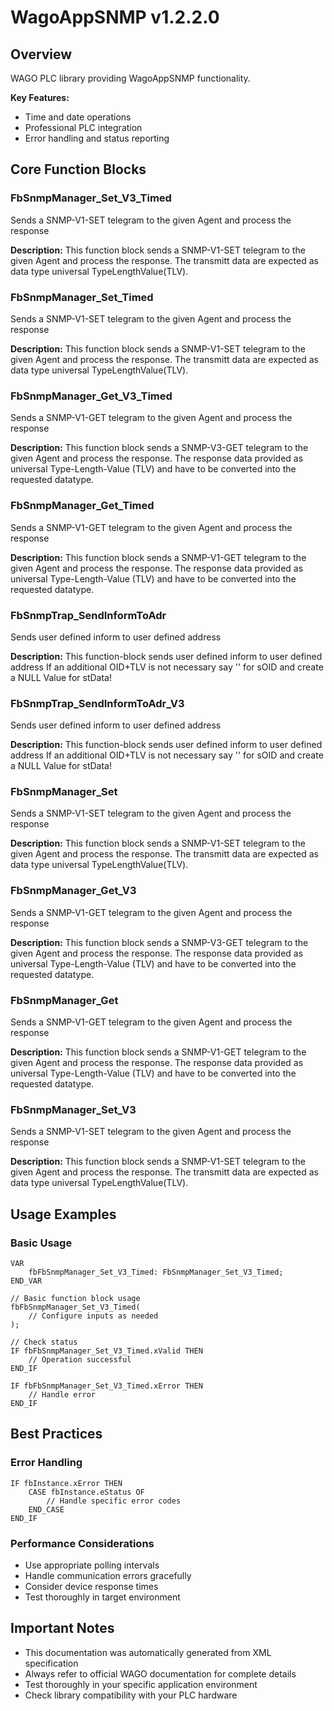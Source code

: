# WagoAppSNMP v1.2.2.0

## Overview
WAGO PLC library providing WagoAppSNMP functionality.

**Key Features:**
- Time and date operations
- Professional PLC integration
- Error handling and status reporting

## Core Function Blocks

### FbSnmpManager_Set_V3_Timed
Sends a SNMP-V1-SET telegram to the given Agent and process the response

**Description:**
This function block sends a SNMP-V1-SET telegram to the given Agent and process the response. The transmitt data are expected as data type universal TypeLengthValue(TLV).

### FbSnmpManager_Set_Timed
Sends a SNMP-V1-SET telegram to the given Agent and process the response

**Description:**
This function block sends a SNMP-V1-SET telegram to the given Agent and process the response. The transmitt data are expected as data type universal TypeLengthValue(TLV).

### FbSnmpManager_Get_V3_Timed
Sends a SNMP-V1-GET telegram to the given Agent and process the response

**Description:**
This function block sends a SNMP-V3-GET telegram to the given Agent and process the response. The response data provided as universal Type-Length-Value (TLV) and have to be converted into the requested datatype.

### FbSnmpManager_Get_Timed
Sends a SNMP-V1-GET telegram to the given Agent and process the response

**Description:**
This function block sends a SNMP-V1-GET telegram to the given Agent and process the response. The response data provided as universal Type-Length-Value (TLV) and have to be converted into the requested datatype.

### FbSnmpTrap_SendInformToAdr
Sends user defined inform to user defined address

**Description:**
This function-block sends user defined inform to user defined address If an additional OID+TLV is not necessary say '' for sOID and create a NULL Value for stData!

### FbSnmpTrap_SendInformToAdr_V3
Sends user defined inform to user defined address

**Description:**
This function-block sends user defined inform to user defined address If an additional OID+TLV is not necessary say '' for sOID and create a NULL Value for stData!

### FbSnmpManager_Set
Sends a SNMP-V1-SET telegram to the given Agent and process the response

**Description:**
This function block sends a SNMP-V1-SET telegram to the given Agent and process the response. The transmitt data are expected as data type universal TypeLengthValue(TLV).

### FbSnmpManager_Get_V3
Sends a SNMP-V1-GET telegram to the given Agent and process the response

**Description:**
This function block sends a SNMP-V3-GET telegram to the given Agent and process the response. The response data provided as universal Type-Length-Value (TLV) and have to be converted into the requested datatype.

### FbSnmpManager_Get
Sends a SNMP-V1-GET telegram to the given Agent and process the response

**Description:**
This function block sends a SNMP-V1-GET telegram to the given Agent and process the response. The response data provided as universal Type-Length-Value (TLV) and have to be converted into the requested datatype.

### FbSnmpManager_Set_V3
Sends a SNMP-V1-SET telegram to the given Agent and process the response

**Description:**
This function block sends a SNMP-V1-SET telegram to the given Agent and process the response. The transmitt data are expected as data type universal TypeLengthValue(TLV).

## Usage Examples

### Basic Usage
```iec
VAR
    fbFbSnmpManager_Set_V3_Timed: FbSnmpManager_Set_V3_Timed;
END_VAR

// Basic function block usage
fbFbSnmpManager_Set_V3_Timed(
    // Configure inputs as needed
);

// Check status
IF fbFbSnmpManager_Set_V3_Timed.xValid THEN
    // Operation successful
END_IF

IF fbFbSnmpManager_Set_V3_Timed.xError THEN
    // Handle error
END_IF
```

## Best Practices

### Error Handling
```iec
IF fbInstance.xError THEN
    CASE fbInstance.eStatus OF
        // Handle specific error codes
    END_CASE
END_IF
```

### Performance Considerations
- Use appropriate polling intervals
- Handle communication errors gracefully
- Consider device response times
- Test thoroughly in target environment

## Important Notes

- This documentation was automatically generated from XML specification
- Always refer to official WAGO documentation for complete details
- Test thoroughly in your specific application environment
- Check library compatibility with your PLC hardware

